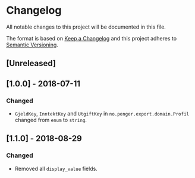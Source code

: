 # Changelog
All notable changes to this project will be documented in this file.

The format is based on [Keep a Changelog](http://keepachangelog.com/en/1.0.0/)
and this project adheres to [Semantic Versioning](http://semver.org/spec/v2.0.0.html).

## [Unreleased]

## [1.0.0] - 2018-07-11
### Changed
- `GjeldKey`, `InntektKey` and `UtgiftKey` in `no.penger.export.domain.Profil` changed from `enum` to `string`.

## [1.1.0] - 2018-08-29
### Changed
- Removed all `display_value` fields.
